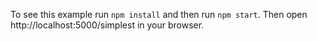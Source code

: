 To see this example run `npm install` and then run `npm start`. Then open http://localhost:5000/simplest in your browser.